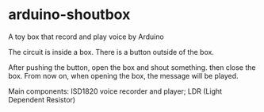 # arduino-shoutbox
A toy box that record and play voice by Arduino

The circuit is inside a box.
There is a button outside of the box.

After pushing the button, open the box and shout something. then close the box.
From now on, when opening the box, the message will be played.

Main components: ISD1820 voice recorder and player; LDR (Light Dependent Resistor)
